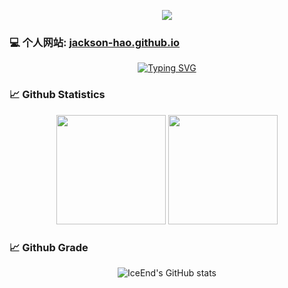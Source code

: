<p align='center'>
    <img src="https://capsule-render.vercel.app/api?type=waving&color=auto&height=300&section=header&text=This%20is%20Jackson%20Hao&fontSize=90&animation=fadeIn&fontAlignY=38&desc=心有所向，日复一日，必有精进&descAlignY=60&descAlign=50"/>
</p>

### 💻 个人网站: [jackson-hao.github.io](https://jackson-hao.github.io)
<div align='center'>
    <a href="https://git.io/typing-svg">
        <img src="https://readme-typing-svg.demolab.com?font=Fira+Code&pause=1000&color=1DC1DA&center=true&width=435&lines=Make+it+Possible" alt="Typing SVG" />
    </a>
</div>

### 📈 Github Statistics

<div align="center">
    <span>&emsp;&emsp;</span>
    <img height="175px" src="https://github-readme-stats.vercel.app/api?username=Jackson-Hao&count_private=true&show_icons=true" />
    <img height="175px" src="https://github-readme-stats.vercel.app/api/top-langs/?username=Jackson-Hao&layout=compact&langs_count=8" />
    <span>&emsp;&emsp;</span>
</div>

### 📈 Github Grade
<div align="center">
    
![IceEnd's GitHub stats](https://github-immortality.vercel.app/api?username=Jackson-Hao)

</div>
